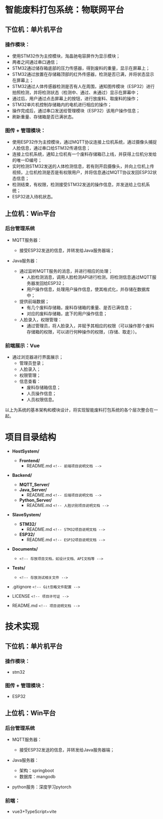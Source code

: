 # 智能废料打包系统：物联网平台

## 下位机：单片机平台

### 操作模块：

- 使用STM32作为主控模块，淘晶驰电容屏作为显示模块；
- 两者之间通过串口通信；
- STM32通过储存箱底部的压力传感器，得到废料的重量，显示在屏幕上；
- STM32通过放置在存储箱顶部的红外传感器，检测是否已满，并将状态显示在屏幕上；
- STM32通过人体传感器检测是否有人在周围，通知图传模块（ESP32）进行拍照检测，并将检测状态（检测中、通过、未通过）显示在屏幕中；
- 通过后，用户通过点击屏幕上的按钮，进行放废料、取废料的操作；
- STM32单片机控制存储箱内的电机进行相应的操作；
- 操作完成后，通过串口发送给管理模块（ESP32）该用户操作信息；
- 刷新重量、存储箱是否已满状态。

### 图传 + 管理模块：

- 使用ESP32作为主控模块，通过MQTT协议连接上位机系统，通过摄像头捕捉人脸信息，通过串口给STM32传递信息；
- 连接上位机系统，通知上位机有一个废料存储箱已上线，并获得上位机分发给的唯一ID编号；
- 实时检测STM32发送的人体检测信息，若有则开启摄像头，并向上位机上传视频，上位机检测是否是有权限用户，并将信息通过MQTT协议发回ESP32状态信息；
- 检测结束，有权限，检测接受STM32发送的操作信息，并发送给上位机系统；
- ESP32进入待机状态。

## 上位机：Win平台

### 后台管理系统

- MQTT服务器：

  - 接受ESP32发送的信息，并转发给Java服务器端；
- Java服务器：

  - 通过监听MQTT服务的消息，并进行相应的处理；
    - 人脸检测消息，调用人脸检测API进行检测，将检测信息通过MQTT服务器发回给ESP32；
    - 用户操作信息，处理用户操作信息，使其格式化，并存储在数据库中；
  - 提供前端数据；
    - 有几个废料存储箱，废料存储箱的重量、是否已满信息；
    - 对应的废料存储箱，底下的用户操作信息；
  - 人脸录入，权限管理：
    - 通过管理员，将人脸录入，并赋予其相应的权限（可以操作那个废料存储箱的权限，可以进行何种操作的权限，（存储、取走））。

### 前端展示：Vue

- 通过浏览器进行界面展示；
  - 管理员登录；
  - 人脸录入；
  - 权限管理；
  - 信息查看：
    - 废料存储箱信息；
    - 人员操作信息；
    - 人员权限信息。

以上为系统的基本架构和模块设计，将实现智能废料打包系统的各个层次整合在一起。

# 项目目录结构

- **HostSystem/**

  - **Frontend/**
    - README.md             `<!-- 前端项目说明文档 -->`
- **Backend/**

  - **MQTT_Server/**
  - **Java_Server/**
    - README.md             `<!-- 后端项目说明文档 -->`
  - **Python_Server/**
    - README.md             `<!-- 人脸识别项目说明文档 -->`
- **SlaveSystem/**

  - **STM32/**
    - README.md             `<!-- STM32项目说明文档 -->`
  - **ESP32/**
    - README.md             `<!-- ESP32项目说明文档 -->`
- **Documents/**

  - `<!-- 存放项目文档，如设计文档、API文档等 -->`
- **Tests/**

  - `<!-- 存放测试相关文件 -->`
- .gitignore              `<!-- Git忽略文件配置 -->`
- LICENSE                 `<!-- 项目许可证 -->`
- README.md               `<!-- 项目说明文档 -->`

# 技术实现

## 下位机：单片机平台

### 操作模块：

- stm32

### 图传 + 管理模块：

- ESP32

## 上位机：Win平台

### 后台管理系统

- MQTT服务器：

  - 接受ESP32发送的信息，并转发给Java服务器端；
- Java服务器：

  - 架构：springboot
  - 数据库：mangodb
- python服务：深度学习pytorch

### 前端：

- vue3+TypeScript+vite
